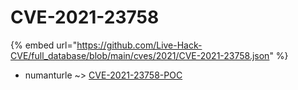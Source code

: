 # CVE-2021-23758
{% embed url="https://github.com/Live-Hack-CVE/full_database/blob/main/cves/2021/CVE-2021-23758.json" %}

* numanturle ~> [CVE-2021-23758-POC](https://www.alice-snow.ru/2021/database/cve-2021-23758/cve-2021-23758-poc-numanturle)